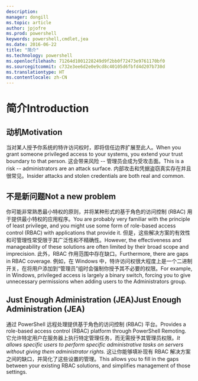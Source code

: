 ```yaml
---
description: 
manager: dongill
ms.topic: article
author: jpjofre
ms.prod: powershell
keywords: powershell,cmdlet,jea
ms.date: 2016-06-22
title: "简介"
ms.technology: powershell
ms.openlocfilehash: 71264d1001228249d9f2bb0f72473e9761170bf0
ms.sourcegitcommit: c732e3ee6d2e0e9cd8c40105d6fbfd4d207b730d
ms.translationtype: HT
ms.contentlocale: zh-CN
---
```

# <a name="introduction"></a><span data-ttu-id="0445c-103">简介</span><span class="sxs-lookup"><span data-stu-id="0445c-103">Introduction</span></span>

##  <a name="motivation"></a><span data-ttu-id="0445c-104">**动机**</span><span class="sxs-lookup"><span data-stu-id="0445c-104">**Motivation**</span></span>  
<span data-ttu-id="0445c-105">当对某人授予你系统的特许访问权时，即将信任边界扩展至此人。</span><span class="sxs-lookup"><span data-stu-id="0445c-105">When you grant someone privileged access to your systems, you extend your trust boundary to that person.</span></span>
<span data-ttu-id="0445c-106">这会带来风险 -- 管理员会成为受攻击面。</span><span class="sxs-lookup"><span data-stu-id="0445c-106">This is a risk -- administrators are an attack surface.</span></span>
<span data-ttu-id="0445c-107">内部攻击和凭据盗窃真实存在并且很常见。</span><span class="sxs-lookup"><span data-stu-id="0445c-107">Insider attacks and stolen credentials are both real and common.</span></span>

##  <a name="not-a-new-problem"></a><span data-ttu-id="0445c-108">**不是新问题**</span><span class="sxs-lookup"><span data-stu-id="0445c-108">**Not a new problem**</span></span>  
<span data-ttu-id="0445c-109">你可能非常熟悉最小特权的原则，并将某种形式的基于角色的访问控制 (RBAC) 用于提供最小特权的应用程序。</span><span class="sxs-lookup"><span data-stu-id="0445c-109">You are probably very familiar with the principle of least privilege, and you might use some form of role-based access control (RBAC) with applications that provide it.</span></span>
<span data-ttu-id="0445c-110">但是，这些解决方案的有效性和可管理性常受限于其广泛性和不精确性。</span><span class="sxs-lookup"><span data-stu-id="0445c-110">However, the effectiveness and manageability of these solutions are often limited by their broad scope and imprecision.</span></span>
<span data-ttu-id="0445c-111">此外，RBAC 作用范围中存在缺口。</span><span class="sxs-lookup"><span data-stu-id="0445c-111">Furthermore, there are gaps in RBAC coverage.</span></span>
<span data-ttu-id="0445c-112">例如，在 Windows 中，特许访问权很大程度上是一个二进制开关，在将用户添加到“管理员”组时会强制你授予其不必要的权限。</span><span class="sxs-lookup"><span data-stu-id="0445c-112">For example, in Windows, privileged access is largely a binary switch, forcing you to give unnecessary permissions when adding users to the Administrators group.</span></span>

##  <a name="just-enough-administration-jea"></a><span data-ttu-id="0445c-113">**Just Enough Administration (JEA)**</span><span class="sxs-lookup"><span data-stu-id="0445c-113">**Just Enough Administration (JEA)**</span></span> 
<span data-ttu-id="0445c-114">通过 PowerShell 远程处理提供基于角色的访问控制 (RBAC) 平台。</span><span class="sxs-lookup"><span data-stu-id="0445c-114">Provides a role-based access control (RBAC) platform through PowerShell Remoting.</span></span>
<span data-ttu-id="0445c-115">它允许特定用户在服务器上执行特定管理任务，而无需授予其管理员权限。</span><span class="sxs-lookup"><span data-stu-id="0445c-115">*It allows specific users to perform specific administrative tasks on servers without giving them administrator rights.*</span></span>
<span data-ttu-id="0445c-116">这让你能够填补现有 RBAC 解决方案之间的缺口，并简化了这些设置的管理。</span><span class="sxs-lookup"><span data-stu-id="0445c-116">This allows you to fill in the gaps between your existing RBAC solutions, and simplifies management of those settings.</span></span>

